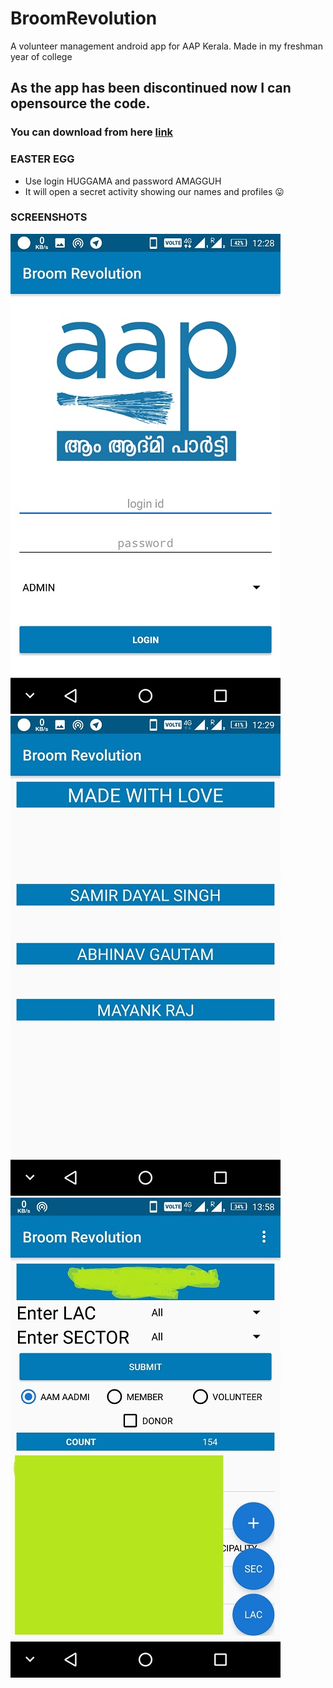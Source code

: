 # BroomRevolution
A volunteer management android app for AAP Kerala. Made in my freshman year of college

## As the app has been discontinued now I can opensource the code.
### You can download from here [link](https://apkpure.com/broom-revolution/org.aapkerala.broomRevolution)

### EASTER EGG
* Use login HUGGAMA and password AMAGGUH
* It will open a secret activity showing our names and profiles :stuck_out_tongue: 

### SCREENSHOTS

![alt text](https://github.com/Gotham13121997/BroomRevolution/blob/master/pics/pic1.jpeg)&nbsp;&nbsp;&nbsp;&nbsp;
![alt text](https://github.com/Gotham13121997/BroomRevolution/blob/master/pics/pic2.jpeg)  
![alt text](https://github.com/Gotham13121997/BroomRevolution/blob/master/pics/pic3.jpeg)
